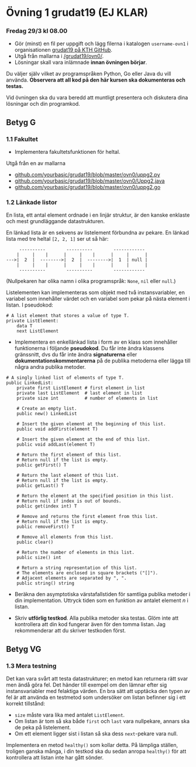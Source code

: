 # Övning 1 grudat19 (EJ KLAR)
### Fredag 29/3 kl 08.00

- Gör (minst) en fil per uppgift och lägg filerna i katalogen <code>username-ovn1</code> i organisationen [grudat19 på KTH GitHub](https://gits-15.sys.kth.se/grudat19).
- Utgå från mallarna i [/grudat19/ovn0/](https://github.com/yourbasic/grudat19/tree/master/ovn0).
- Lösningar skall vara inlämnade **innan övningen börjar**.

Du väljer själv vilket av programspråken Python, Go eller Java du vill använda.
**Observera att all kod på den här kursen ska dokumenteras och testas.**

Vid övningen ska du vara beredd att muntligt presentera och diskutera dina lösningar och din programkod.

## Betyg G

### 1.1 Fakultet

- Implementera fakultetsfunktionen för heltal.

Utgå från en av mallarna

- [github.com/yourbasic/grudat19/blob/master/ovn0/uppg2.py](https://github.com/yourbasic/grudat19/blob/master/ovn0/uppg2.py)
- [github.com/yourbasic/grudat19/blob/master/ovn0/Uppg2.java](https://github.com/yourbasic/grudat19/blob/master/ovn0/Uppg2.java)
- [github.com/yourbasic/grudat19/blob/master/ovn0/uppg2.go](https://github.com/yourbasic/grudat19/blob/master/ovn0/uppg2.go)

### 1.2 Länkade listor

En lista, ett antal element ordnade i en linjär struktur, är den kanske enklaste och mest grundläggande datastrukturen.

En länkad lista är en sekvens av listelement förbundna av pekare.
En länkad lista med tre heltal <code>[2,&nbsp;2,&nbsp;1]</code> ser ut så här:

<pre><code>     ----------        ----------        ------------
    |     |    |      |     |    |      |     |      |
--->|  2  |  -------->|  2  |  -------->|  1  | null |
    |     |    |      |     |    |      |     |      |
     ----------        ----------        ------------
</code></pre>

(Nullpekaren har olika namn i olika programspråk: <code>None</code>, <code>nil</code> eller <code>null</code>.)

Listelementen kan implementeras som objekt med två instansvariabler,
en variabel som innehåller värdet och en variabel som pekar på nästa element i listan.
I pseudokod:

<pre><code># A list element that stores a value of type T.
private ListElement:
    data T
    next ListElement
</code></pre>


- Implementera en enkellänkad lista i form av en klass som innehåller funktionerna i följande **pseudokod**.
  Du får inte ändra klassens gränssnitt, dvs du får inte ändra **signaturerna** eller **dokumentationskommentarerna**
  på de  publika metoderna eller lägga till några andra publika metoder.

<pre><code># A singly linked list of elements of type T.
public LinkedList:
    private first ListElement # first element in list
    private last ListElement  # last element in list
    private size int          # number of elements in list
   
    # Create an empty list.
    public new() LinkedList

    # Insert the given element at the beginning of this list.
    public void addFirst(element T)

    # Insert the given element at the end of this list.
    public void addLast(element T)

    # Return the first element of this list.
    # Return null if the list is empty.
    public getFirst() T

    # Return the last element of this list.
    # Return null if the list is empty.
    public getLast() T

    # Return the element at the specified position in this list.
    # Return null if index is out of bounds.
    public get(index int) T

    # Remove and returns the first element from this list.
    # Return null if the list is empty.
    public removeFirst() T

    # Remove all elements from this list.
    public clear()

    # Return the number of elements in this list.
    public size() int

    # Return a string representation of this list.
    # The elements are enclosed in square brackets ("[]").
    # Adjacent elements are separated by ", ".
    public string() string
</code></pre>

- Beräkna den asymptotiska värstafallstiden för samtliga publika metoder i din implementation.
  Uttryck tiden som en funktion av antalet element&nbsp;<i>n</i> i listan.

- Skriv <b>utförlig testkod</b>. Alla publika metoder ska testas.
  Glöm inte att kontrollera att din kod fungerar även för den tomma listan.
  Jag rekommenderar att du skriver testkoden först.


## Betyg VG

### 1.3 Mera testning

Det kan vara svårt att testa datastrukturer;
en metod kan returnera rätt svar men ändå göra fel.
Det händer till exempel om den lämnar efter sig instansvariabler
med felaktiga värden. En bra sätt att upptäcka den typen av fel
är att använda en testmetod som undersöker om listan befinner
sig i ett korrekt tillstånd:


<ul>
<li><code>size</code> måste vara lika med antalet <code>ListElement</code>.
</li>
<li>Om listan är tom så ska både <code>first</code> och <code>last</code>
    vara nullpekare, annars ska de peka på listelement.
</li>
<li>Om ett element ligger sist i listan så ska dess <code>next</code>-pekare
    vara null.
</li>
</ul>

Implementera en metod <code>healthy()</code> som kollar detta.
På lämpliga ställen, troligen ganska många, i din testkod ska du sedan
anropa <code>healthy()</code> för att kontrollera att listan inte har
gått sönder.

